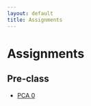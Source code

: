```yaml
---
layout: default
title: Assignments
---
```


# Assignments

## Pre-class 

- [PCA 0](assignments/pca0.md)